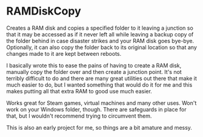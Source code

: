 # RAMDiskCopy
Creates a RAM disk and copies a specified folder to it leaving a junction so that it may be accessed as if it never left all while
leaving a backup copy of the folder behind in case disaster strikes and your RAM disk goes bye-bye. Optionally, it can also copy the
folder back to its original location so that any changes made to it are kept between reboots.

I basically wrote this to ease the pains of having to create a RAM disk, manually copy the folder over and then create a junction point.
It's not terribly difficult to do and there are many great utilities out there that make it much easier to do, but I wanted something
that would do it for me and this makes putting all that extra RAM to good use much easier.

Works great for Steam games, virtual machines and many other uses. Won't work on your Windows folder, though. There are safeguards in
place for that, but I wouldn't recommend trying to circumvent them.

This is also an early project for me, so things are a bit amature and messy.
